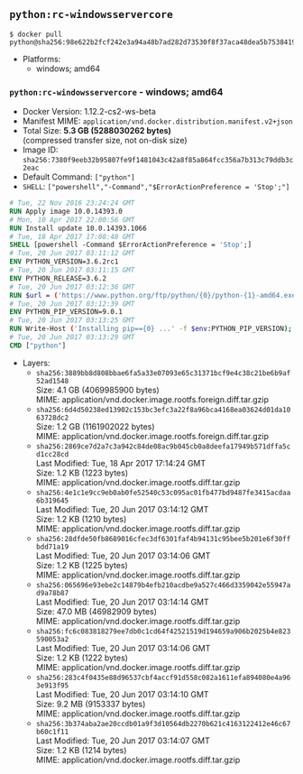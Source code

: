 ## `python:rc-windowsservercore`

```console
$ docker pull python@sha256:98e622b2fcf242e3a94a48b7ad282d73530f8f37aca48dea5b7538419b050796
```

-	Platforms:
	-	windows; amd64

### `python:rc-windowsservercore` - windows; amd64

-	Docker Version: 1.12.2-cs2-ws-beta
-	Manifest MIME: `application/vnd.docker.distribution.manifest.v2+json`
-	Total Size: **5.3 GB (5288030262 bytes)**  
	(compressed transfer size, not on-disk size)
-	Image ID: `sha256:7380f9eeb32b95807fe9f1481043c42a8f85a864fcc356a7b313c79ddb3c2eac`
-	Default Command: `["python"]`
-	`SHELL`: `["powershell","-Command","$ErrorActionPreference = 'Stop';"]`

```dockerfile
# Tue, 22 Nov 2016 23:24:24 GMT
RUN Apply image 10.0.14393.0
# Mon, 10 Apr 2017 22:00:56 GMT
RUN Install update 10.0.14393.1066
# Tue, 18 Apr 2017 17:08:48 GMT
SHELL [powershell -Command $ErrorActionPreference = 'Stop';]
# Tue, 20 Jun 2017 03:11:12 GMT
ENV PYTHON_VERSION=3.6.2rc1
# Tue, 20 Jun 2017 03:11:15 GMT
ENV PYTHON_RELEASE=3.6.2
# Tue, 20 Jun 2017 03:12:36 GMT
RUN $url = ('https://www.python.org/ftp/python/{0}/python-{1}-amd64.exe' -f $env:PYTHON_RELEASE, $env:PYTHON_VERSION); 	Write-Host ('Downloading {0} ...' -f $url); 	(New-Object System.Net.WebClient).DownloadFile($url, 'python.exe'); 		Write-Host 'Installing ...'; 	Start-Process python.exe -Wait 		-ArgumentList @( 			'/quiet', 			'InstallAllUsers=1', 			'TargetDir=C:\Python', 			'PrependPath=1', 			'Shortcuts=0', 			'Include_doc=0', 			'Include_pip=0', 			'Include_test=0' 		); 		$env:PATH = [Environment]::GetEnvironmentVariable('PATH', [EnvironmentVariableTarget]::Machine); 		Write-Host 'Verifying install ...'; 	Write-Host '  python --version'; python --version; 		Write-Host 'Removing ...'; 	Remove-Item python.exe -Force; 		Write-Host 'Complete.';
# Tue, 20 Jun 2017 03:12:39 GMT
ENV PYTHON_PIP_VERSION=9.0.1
# Tue, 20 Jun 2017 03:13:25 GMT
RUN Write-Host ('Installing pip=={0} ...' -f $env:PYTHON_PIP_VERSION); 	(New-Object System.Net.WebClient).DownloadFile('https://bootstrap.pypa.io/get-pip.py', 'get-pip.py'); 	python get-pip.py 		--disable-pip-version-check 		--no-cache-dir 		('pip=={0}' -f $env:PYTHON_PIP_VERSION) 	; 	Remove-Item get-pip.py -Force; 		Write-Host 'Verifying pip install ...'; 	pip --version; 		Write-Host 'Complete.';
# Tue, 20 Jun 2017 03:13:29 GMT
CMD ["python"]
```

-	Layers:
	-	`sha256:3889bb8d808bbae6fa5a33e07093e65c31371bcf9e4c38c21be6b9af52ad1548`  
		Size: 4.1 GB (4069985900 bytes)  
		MIME: application/vnd.docker.image.rootfs.foreign.diff.tar.gzip
	-	`sha256:6d4d50238ed13902c153bc3efc3a22f8a96bca4168ea03624d01da1063728dc2`  
		Size: 1.2 GB (1161902022 bytes)  
		MIME: application/vnd.docker.image.rootfs.foreign.diff.tar.gzip
	-	`sha256:2869ce7d2a7c3a942c84de08ac9b045cb0a8deefa17949b571dffa5cd1cc28cd`  
		Last Modified: Tue, 18 Apr 2017 17:14:24 GMT  
		Size: 1.2 KB (1223 bytes)  
		MIME: application/vnd.docker.image.rootfs.diff.tar.gzip
	-	`sha256:4e1c1e9cc9eb0ab0fe52540c53c095ac01fb477bd9487fe3415acdaa6b319645`  
		Last Modified: Tue, 20 Jun 2017 03:14:12 GMT  
		Size: 1.2 KB (1210 bytes)  
		MIME: application/vnd.docker.image.rootfs.diff.tar.gzip
	-	`sha256:28dfde50fb8689016cfec3df6301faf4b94131c95bee5b201e6f30ffbdd71a19`  
		Last Modified: Tue, 20 Jun 2017 03:14:06 GMT  
		Size: 1.2 KB (1225 bytes)  
		MIME: application/vnd.docker.image.rootfs.diff.tar.gzip
	-	`sha256:065696e93ebe2c14879b4efb210acdbe9a527c466d3359042e55947ad9a78b87`  
		Last Modified: Tue, 20 Jun 2017 03:14:14 GMT  
		Size: 47.0 MB (46982909 bytes)  
		MIME: application/vnd.docker.image.rootfs.diff.tar.gzip
	-	`sha256:fc6c083818279ee7db0c1cd64f42521519d194659a906b2025b4e823590053a2`  
		Last Modified: Tue, 20 Jun 2017 03:14:06 GMT  
		Size: 1.2 KB (1222 bytes)  
		MIME: application/vnd.docker.image.rootfs.diff.tar.gzip
	-	`sha256:283c4f0435e88d96537cbf4accf91d558c082a1611efa894080e4a963e913f95`  
		Last Modified: Tue, 20 Jun 2017 03:14:10 GMT  
		Size: 9.2 MB (9153337 bytes)  
		MIME: application/vnd.docker.image.rootfs.diff.tar.gzip
	-	`sha256:3b374aba2ae20ccdb01a9f3d10564db2270b621c4163122412e46c67b60c1f11`  
		Last Modified: Tue, 20 Jun 2017 03:14:07 GMT  
		Size: 1.2 KB (1214 bytes)  
		MIME: application/vnd.docker.image.rootfs.diff.tar.gzip
